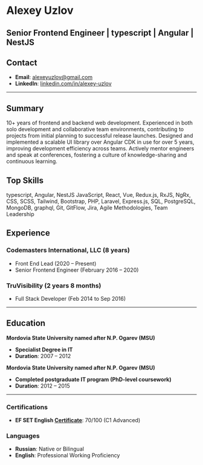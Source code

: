 # Alexey Uzlov  

**Senior Frontend Engineer | typescript | Angular | NestJS**  
---

## Contact  
- **Email**: [alexeyuzlov@gmail.com](mailto:alexeyuzlov@gmail.com)  
- **LinkedIn**: [linkedin.com/in/alexey-uzlov](https://www.linkedin.com/in/alexey-uzlov)  
---

## Summary  
10+ years of frontend and backend web development. Experienced in both solo development and collaborative team environments, contributing to projects from initial planning to successful release launches. Designed and implemented a scalable UI library over Angular CDK in use for over 5 years, improving development efficiency across teams. Actively mentor engineers and speak at conferences, fostering a culture of knowledge-sharing and continuous learning.

## Top Skills  
typescript, Angular, NestJS JavaScript, React, Vue, Redux.js, RxJS, NgRx, CSS, SCSS, Tailwind, Bootstrap, PHP, Laravel, Express.js, SQL, PostgreSQL, MongoDB, graphql, Git, GitFlow, Jira, Agile Methodologies, Team Leadership

## Experience  

### Codemasters International, LLC (8 years)
- Front End Lead (2020 – Present)
- Senior Frontend Engineer (February 2016 – 2020)

### TruVisibility  (2 years 8 months)
 - Full Stack Developer (Feb 2014 to Sep 2016)
---

## Education  
**Mordovia State University named after N.P. Ogarev (MSU)**  
- **Specialist Degree in IT**
- **Duration**: 2007 – 2012
  
**Mordovia State University named after N.P. Ogarev (MSU)**  
- **Completed postgraduate IT program (PhD-level coursework)**
- **Duration**: 2012 – 2015

---


 
### Certifications  
- **EF SET English [Certificate](https://cert.efset.org/jnUXyZ)**: 70/100 (C1 Advanced)  

### Languages  
- **Russian**: Native or Bilingual  
- **English**: Professional Working Proficiency
